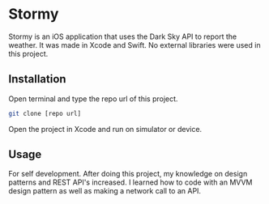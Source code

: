 # Stormy

Stormy is an iOS application that uses the Dark Sky API to report the weather. It was made in Xcode and Swift. No external libraries were used in this project.

## Installation

Open terminal and type the repo url of this project.

```bash
git clone [repo url]
```
Open the project in Xcode and run on simulator or device.
## Usage

For self development. After doing this project, my knowledge on design patterns and REST API's increased. I learned how to code with an MVVM design pattern as well as making a network call to an API. 
